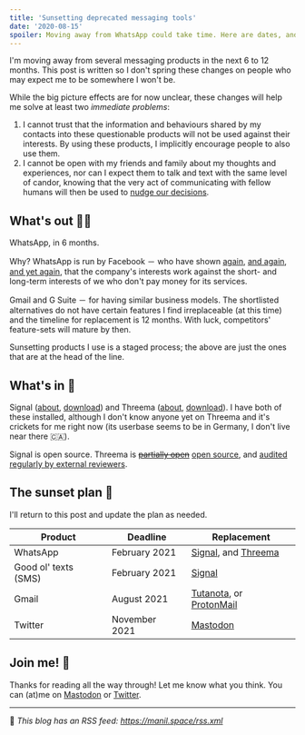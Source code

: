 ```yaml
---
title: 'Sunsetting deprecated messaging tools'
date: '2020-08-15'
spoiler: Moving away from WhatsApp could take time. Here are dates, and more.
---
```


I'm moving away from several messaging products in the next 6 to 12 months. This post is written so I don't spring these changes on people who may expect me to be somewhere I won't be.

While the big picture effects are for now unclear, these changes will help me solve at least two _immediate problems_:
1. I cannot trust that the information and behaviours shared by my contacts into these questionable products will not be used against their interests. By using these products, I implicitly encourage people to also use them.
2. I cannot be open with my friends and family about my thoughts and experiences, nor can I expect them to talk and text with the same level of candor, knowing that the very act of communicating with fellow humans will then be used to [nudge our decisions](https://www.theguardian.com/technology/2019/jan/20/shoshana-zuboff-age-of-surveillance-capitalism-google-facebook).

## What's out 🏌️‍♀️

WhatsApp, in 6 months.

Why? WhatsApp is run by Facebook － who have shown [again](http://www.huffingtonpost.com/2010/05/07/facebook-privacy-changes_n_568345.html), [and again](https://www.nytimes.com/2018/10/15/technology/myanmar-facebook-genocide.html), [and yet again](https://www.theguardian.com/commentisfree/2020/jul/05/the-guardian-view-on-facebook-and-democracy-real-and-present-danger), that the company's interests work against the short- and long-term interests of we who don't pay money for its services.

Gmail and G Suite － for having similar business models. The shortlisted alternatives do not have certain features I find irreplaceable (at this time) and the timeline for replacement is 12 months. With luck, competitors' feature-sets will mature by then.

Sunsetting products I use is a staged process; the above are just the ones that are at the head of the line.

## What's in 🎁

Signal ([about](https://www.signal.org/#signal), [download](https://www.signal.org/download/)) and Threema ([about](https://threema.ch/en/about), [download](https://threema.ch/en/download)). I have both of these installed, although I don't know anyone yet on Threema and it's crickets for me right now (its userbase seems to be in Germany, I don't live near there 🇨🇦).

Signal is open source. Threema is ~~[partially open](https://threema.ch/en/faq/source_code)~~ [open source](https://threema.ch/en/open-source), and [audited regularly by external reviewers](https://threema.ch/en/faq/code_audit).

## The sunset plan 🌅

I'll return to this post and update the plan as needed.

| Product | Deadline | Replacement |
| ------- | ---- | ----------- |
| WhatsApp | February 2021 | [Signal](https://www.signal.org/download/), and [Threema](https://threema.ch/en/download) |
| Good ol' texts (SMS) | February 2021 | [Signal](https://www.signal.org/download/) |
| Gmail | August 2021 | [Tutanota](https://www.tutanota.com/), or [ProtonMail](https://protonmail.com/) |
| Twitter | November 2021 | [Mastodon](https://www.youtube.com/watch?v=IPSbNdBmWKE) |

## Join me! 💬 

Thanks for reading all the way through! Let me know what you think. You can (at)me on [Mastodon](https://toot.cafe/@manil) or [Twitter](https://twitter.com/keywordnew).

---

📡 _This blog has an RSS feed: https://manil.space/rss.xml_
